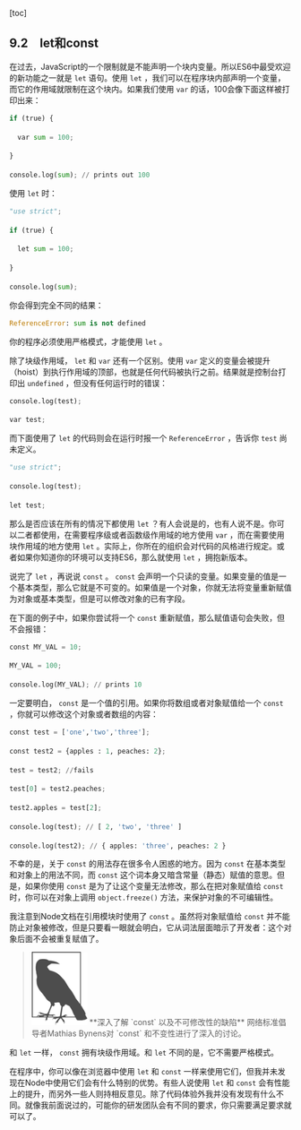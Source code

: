 [toc]

## 9.2　let和const

在过去，JavaScript的一个限制就是不能声明一个块内变量。所以ES6中最受欢迎的新功能之一就是 `let` 语句。使用 `let` ，我们可以在程序块内部声明一个变量，而它的作用域就限制在这个块内。如果我们使用 `var` 的话，100会像下面这样被打印出来：

```python
if (true) {

  var sum = 100;

} 

console.log(sum); // prints out 100
```

使用 `let` 时：

```python
"use strict";

if (true) {

  let sum = 100;

} 

console.log(sum);
```

你会得到完全不同的结果：

```python
ReferenceError: sum is not defined
```

你的程序必须使用严格模式，才能使用 `let` 。

除了块级作用域， `let` 和 `var` 还有一个区别。使用 `var` 定义的变量会被提升（hoist）到执行作用域的顶部，也就是任何代码被执行之前。结果就是控制台打印出 `undefined` ，但没有任何运行时的错误：

```python
console.log(test);

var test;
```

而下面使用了 `let` 的代码则会在运行时报一个 `ReferenceError` ，告诉你 `test` 尚未定义。

```python
"use strict";

console.log(test);

let test;
```

那么是否应该在所有的情况下都使用 `let` ？有人会说是的，也有人说不是。你可以二者都使用，在需要程序级或者函数级作用域的地方使用 `var` ，而在需要使用块作用域的地方使用 `let` 。实际上，你所在的组织会对代码的风格进行规定。或者如果你知道你的环境可以支持ES6，那么就使用 `let` ，拥抱新版本。

说完了 `let` ，再说说 `const` 。 `const` 会声明一个只读的变量。如果变量的值是一个基本类型，那么它就是不可变的。如果值是一个对象，你就无法将变量重新赋值为对象或基本类型，但是可以修改对象的已有字段。

在下面的例子中，如果你尝试将一个 `const` 重新赋值，那么赋值语句会失败，但不会报错：

```python
const MY_VAL = 10;

MY_VAL = 100; 

console.log(MY_VAL); // prints 10
```

一定要明白， `const` 是一个值的引用。如果你将数组或者对象赋值给一个 `const` ，你就可以修改这个对象或者数组的内容：

```python
const test = ['one','two','three']; 

const test2 = {apples : 1, peaches: 2};

test = test2; //fails

test[0] = test2.peaches;

test2.apples = test[2];

console.log(test); // [ 2, 'two', 'three' ]

console.log(test2); // { apples: 'three', peaches: 2 }
```

不幸的是，关于 `const` 的用法存在很多令人困惑的地方。因为 `const` 在基本类型和对象上的用法不同，而 `const` 这个词本身又暗含常量（静态）赋值的意思。但是，如果你使用 `const` 是为了让这个变量无法修改，那么在把对象赋值给 `const` 时，你可以在对象上调用 `object.freeze()` 方法，来保护对象的不可编辑性。

我注意到Node文档在引用模块时使用了 `const` 。虽然将对象赋值给 `const` 并不能防止对象被修改，但是只要看一眼就会明白，它从词法层面暗示了开发者：这个对象后面不会被重复赋值了。

> <img class="my_markdown" src="./images/92.png" style="width:99px;  height: 131px; " width="10%"/>
> **深入了解 `const` 以及不可修改性的缺陷**
> 网络标准倡导者Mathias Bynens对 `const` 和不变性进行了深入的讨论。

和 `let` 一样， `const` 拥有块级作用域。和 `let` 不同的是，它不需要严格模式。

在程序中，你可以像在浏览器中使用 `let` 和 `const` 一样来使用它们，但我并未发现在Node中使用它们会有什么特别的优势。有些人说使用 `let` 和 `const` 会有性能上的提升，而另外一些人则持相反意见。除了代码体验外我并没有发现有什么不同。就像我前面说过的，可能你的研发团队会有不同的要求，你只需要满足要求就可以了。

